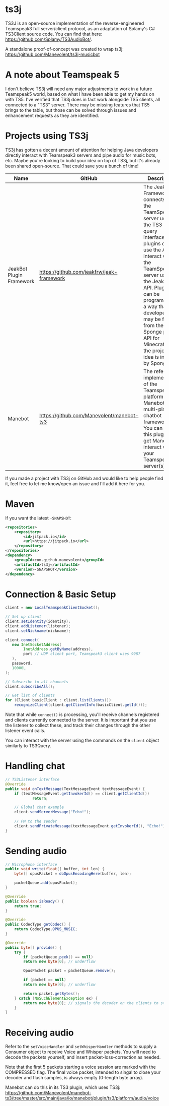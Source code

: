 # ts3j

TS3J is an open-source implementation of the reverse-engineered Teamspeak3 full server/client protocol, as an adaptation of Splamy's C# TS3Client source code.  You can find that here: https://github.com/Splamy/TS3AudioBot/.

A standalone proof-of-concept was created to wrap ts3j: https://github.com/Manevolent/ts3j-musicbot

# A note about Teamspeak 5

I don't believe TS3j will need any major adjustments to work in a future Teamspeak5 world, based on what I have been able to get my hands on with TS5.  I've verified that TS3j does in fact work alongside TS5 clients, all connected to a "TS3" server.  There may be missing features that TS5 brings to the table, but those can be solved through issues and enhancement requests as they are identified.

# Projects using TS3j

TS3j has gotten a decent amount of attention for helping Java developers directly interact with Teamspeak3 servers and pipe audio for music bots, etc.  Maybe you're looking to build your idea on top of TS3j, but it's already been shared open-source.  That could save you a bunch of time!

| Name                     | GitHub                                    | Description                                                                                                                                                                                                                                                                                                                                     |
|--------------------------|-------------------------------------------|-------------------------------------------------------------------------------------------------------------------------------------------------------------------------------------------------------------------------------------------------------------------------------------------------------------------------------------------------|
| JeakBot Plugin Framework | https://github.com/jeakfrw/jeak-framework | The JeakBot-Framework connects to the TeamSpeak server using the TS3 sever query interface.  Java plugins can use the API to interact with the TeamSpeak server using the JeakBot-API.  Plugins can be programmed in a way that developers may be familiar from the Sponge plugin API for Minecraft as the projects idea is inspired by Sponge. |
| Manebot                  | https://github.com/Manevolent/manebot-ts3 | The reference implementation of the Teamspeak3 platform for Manebot, a multi-platform chatbot framework.  You can use this plugin to get Manebot to interact with your Teamspeak3 server(s).                                                                                                                                                    |

If you made a project with TS3j on GitHub and would like to help people find it, feel free to let me know/open an issue and I'll add it here for you.


# Maven

If you want the latest `-SNAPSHOT`:

```xml
<repositories>
	<repository>
	    <id>jitpack.io</id>
	    <url>https://jitpack.io</url>
	</repository>
</repositories>
<dependency>
    <groupId>com.github.manevolent</groupId>
    <artifactId>ts3j</artifactId>
    <version>-SNAPSHOT</version>
</dependency>
```

# Connection & Basic Setup

```java
client = new LocalTeamspeakClientSocket();

// Set up client
client.setIdentity(identity);
client.addListener(listener);
client.setNickname(nickname);

client.connect(
   new InetSocketAddress(
        InetAddress.getByName(address),
        port // UDP client port, Teamspeak3 client uses 9987
   ),
   password,
   10000L
);

// Subscribe to all channels
client.subscribeAll();

// Get list of clients
for (Client basicClient : client.listClients())
	recognizeClient(client.getClientInfo(basicClient.getId()));
```


Note that while `connect()` is processing, you'll receive channels registered and clients currently connected to the server.  It is important that you use the listener to collect these, and track their changes through the other listener event calls.

You can interact with the server using the commands on the `client` object similarly to TS3Query.

# Handling chat

```java
// TS3Listener interface
@Override
public void onTextMessage(TextMessageEvent textMessageEvent) {
	if (textMessageEvent.getInvokerId() == client.getClientId())
    		return;

	// Global chat example
	client.sendServerMessage("Echo!");
	
	// PM to the sender
	client.sendPrivateMessage(textMessageEvent.getInvokerId(), "Echo!");
}
```

# Sending audio

```java
// Microphone interface
public void write(float[] buffer, int len) {
	byte[] opusPacket = doOpusEncodingHere(buffer, len);

	packetQueue.add(opusPacket);
}

@Override
public boolean isReady() {
	return true;
}

@Override
public CodecType getCodec() {
	return CodecType.OPUS_MUSIC;
}

@Override
public byte[] provide() {
	try {
	    if (packetQueue.peek() == null)
		return new byte[0]; // underflow

	    OpusPacket packet = packetQueue.remove();

	    if (packet == null)
		return new byte[0]; // underflow

	    return packet.getBytes();
	} catch (NoSuchElementException ex) {
	    return new byte[0]; // signals the decoder on the clients to stop
	}
}
```
# Receiving audio

Refer to the `setVoiceHandler` and `setWhisperHandler` methods to supply a Consumer object to receive Voice and Whisper packets.  You will need to decode the packets yourself, and insert packet-loss-correction as needed.

Note that the first 5 packets starting a voice session are marked with the COMPRESSED flag.  The final voice packet, intended to singal to close your decoder and flush samples, is always empty (0-length byte array).

Manebot can do this in its TS3 plugin, which uses TS3j: https://github.com/Manevolent/manebot-ts3/tree/master/src/main/java/io/manebot/plugin/ts3/platform/audio/voice
